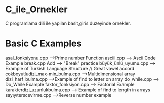 # C_ile_Ornekler 

C programlama dili ile yapilan basit,giris duzeyinde ornekler.


# Basic C Examples

asal_fonksiyonu.cpp	-->Prime number Function
asciii.cpp	 --> Ascii Code Example
break.cpp	Add --> "Break" practice
büyük_ünlü_uyumu.cpp	--> Example of Turkish Language Structure // Great vawel accord
cokboyutludizi_max-min_bulma.cpp -->Multidimensional array
dizi_harf_bulma.cpp	-->Example of find to letter on array
do_while.cpp	--> Do_While Example
faktor_fonksiyon.cpp	--> Factorial Example
karakterdizi_uzunlukbulma.cpp	--> Example of find to length in arrays
sayıyıterscevirme.cpp -->Reverse number example
